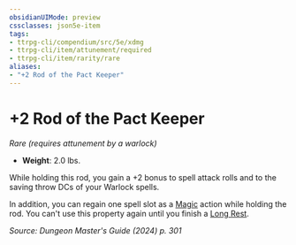```yaml
---
obsidianUIMode: preview
cssclasses: json5e-item
tags:
- ttrpg-cli/compendium/src/5e/xdmg
- ttrpg-cli/item/attunement/required
- ttrpg-cli/item/rarity/rare
aliases: 
- "+2 Rod of the Pact Keeper"
---
```

# +2 Rod of the Pact Keeper
*Rare (requires attunement by a warlock)*  


- **Weight**: 2.0 lbs.

While holding this rod, you gain a +2 bonus to spell attack rolls and to the saving throw DCs of your Warlock spells.

In addition, you can regain one spell slot as a [Magic](3-Mechanics/CLI/rules/actions.md#Magic) action while holding the rod. You can't use this property again until you finish a [Long Rest](3-Mechanics/CLI/rules/variant-rules/long-rest-xphb.md).

*Source: Dungeon Master's Guide (2024) p. 301*